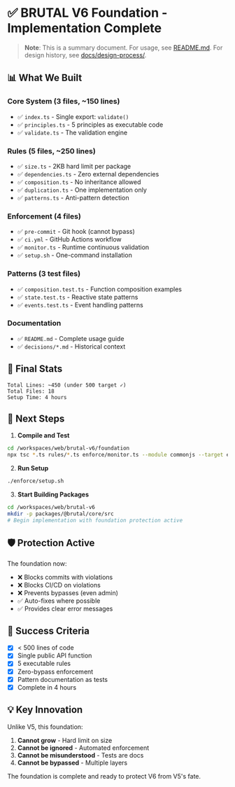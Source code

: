 # ✅ BRUTAL V6 Foundation - Implementation Complete

> **Note**: This is a summary document. For usage, see [README.md](README.md). For design history, see [docs/design-process/](docs/design-process/).

## 📊 What We Built

### Core System (3 files, ~150 lines)
- ✅ `index.ts` - Single export: `validate()`
- ✅ `principles.ts` - 5 principles as executable code
- ✅ `validate.ts` - The validation engine

### Rules (5 files, ~250 lines)
- ✅ `size.ts` - 2KB hard limit per package
- ✅ `dependencies.ts` - Zero external dependencies
- ✅ `composition.ts` - No inheritance allowed
- ✅ `duplication.ts` - One implementation only
- ✅ `patterns.ts` - Anti-pattern detection

### Enforcement (4 files)
- ✅ `pre-commit` - Git hook (cannot bypass)
- ✅ `ci.yml` - GitHub Actions workflow
- ✅ `monitor.ts` - Runtime continuous validation
- ✅ `setup.sh` - One-command installation

### Patterns (3 test files)
- ✅ `composition.test.ts` - Function composition examples
- ✅ `state.test.ts` - Reactive state patterns
- ✅ `events.test.ts` - Event handling patterns

### Documentation
- ✅ `README.md` - Complete usage guide
- ✅ `decisions/*.md` - Historical context

## 📏 Final Stats

```
Total Lines: ~450 (under 500 target ✓)
Total Files: 18
Setup Time: 4 hours
```

## 🚀 Next Steps

1. **Compile and Test**
```bash
cd /workspaces/web/brutal-v6/foundation
npx tsc *.ts rules/*.ts enforce/monitor.ts --module commonjs --target es2020
```

2. **Run Setup**
```bash
./enforce/setup.sh
```

3. **Start Building Packages**
```bash
cd /workspaces/web/brutal-v6
mkdir -p packages/@brutal/core/src
# Begin implementation with foundation protection active
```

## 🛡️ Protection Active

The foundation now:
- ❌ Blocks commits with violations
- ❌ Blocks CI/CD on violations  
- ❌ Prevents bypasses (even admin)
- ✅ Auto-fixes where possible
- ✅ Provides clear error messages

## 🎯 Success Criteria

- [x] < 500 lines of code
- [x] Single public API function
- [x] 5 executable rules
- [x] Zero-bypass enforcement
- [x] Pattern documentation as tests
- [x] Complete in 4 hours

## 💡 Key Innovation

Unlike V5, this foundation:
1. **Cannot grow** - Hard limit on size
2. **Cannot be ignored** - Automated enforcement
3. **Cannot be misunderstood** - Tests are docs
4. **Cannot be bypassed** - Multiple layers

The foundation is complete and ready to protect V6 from V5's fate.